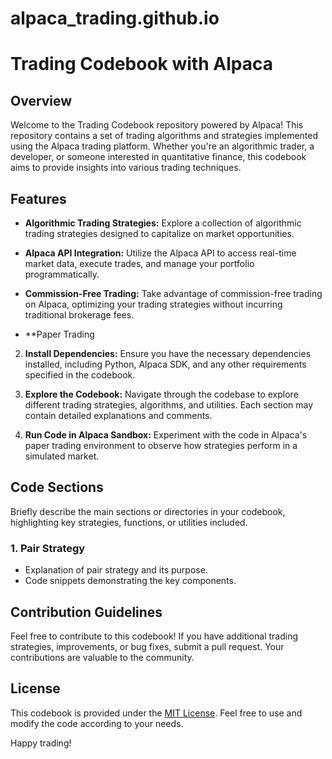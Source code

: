 # alpaca_trading.github.io

# Trading Codebook with Alpaca

## Overview

Welcome to the Trading Codebook repository powered by Alpaca! This repository contains a set of trading algorithms and strategies implemented using the Alpaca trading platform. Whether you're an algorithmic trader, a developer, or someone interested in quantitative finance, this codebook aims to provide insights into various trading techniques.

## Features

- **Algorithmic Trading Strategies:** Explore a collection of algorithmic trading strategies designed to capitalize on market opportunities.

- **Alpaca API Integration:** Utilize the Alpaca API to access real-time market data, execute trades, and manage your portfolio programmatically.

- **Commission-Free Trading:** Take advantage of commission-free trading on Alpaca, optimizing your trading strategies without incurring traditional brokerage fees.

- **Paper Trading


2. **Install Dependencies:**
Ensure you have the necessary dependencies installed, including Python, Alpaca SDK, and any other requirements specified in the codebook.

3. **Explore the Codebook:**
Navigate through the codebase to explore different trading strategies, algorithms, and utilities. Each section may contain detailed explanations and comments.

4. **Run Code in Alpaca Sandbox:**
Experiment with the code in Alpaca's paper trading environment to observe how strategies perform in a simulated market.

## Code Sections

Briefly describe the main sections or directories in your codebook, highlighting key strategies, functions, or utilities included.

### 1. Pair Strategy

- Explanation of pair strategy and its purpose.
- Code snippets demonstrating the key components.



## Contribution Guidelines

Feel free to contribute to this codebook! If you have additional trading strategies, improvements, or bug fixes, submit a pull request. Your contributions are valuable to the community.

## License

This codebook is provided under the [MIT License](LICENSE). Feel free to use and modify the code according to your needs.

Happy trading!
